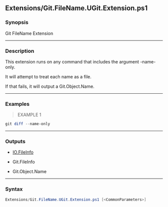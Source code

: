 Extensions/Git.FileName.UGit.Extension.ps1
------------------------------------------

### Synopsis
Git FileName Extension

---

### Description

This extension runs on any command that includes the argument -name-only.

It will attempt to treat each name as a file.

If that fails, it will output a Git.Object.Name.

---

### Examples
> EXAMPLE 1

```PowerShell
git diff --name-only
```

---

### Outputs
* [IO.FileInfo](https://learn.microsoft.com/en-us/dotnet/api/System.IO.FileInfo)

* Git.FileInfo

* Git.Object.Name

---

### Syntax
```PowerShell
Extensions/Git.FileName.UGit.Extension.ps1 [<CommonParameters>]
```
